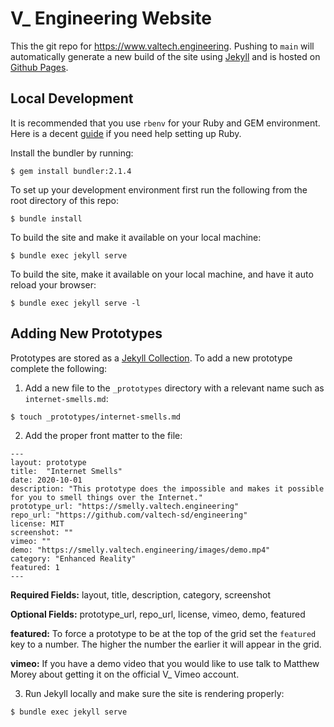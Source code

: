# V_ Engineering Website

This the git repo for https://www.valtech.engineering. Pushing to `main` will automatically generate a new build of the site using [Jekyll](https://jekyllrb.com) and is hosted on [Github Pages](https://pages.github.com). 

## Local Development

It is recommended that you use `rbenv` for your Ruby and GEM  environment. Here is a decent [guide](https://jekyllrb.com/docs/installation/) if you need help setting up Ruby.

Install the bundler by running:

```
$ gem install bundler:2.1.4
```

To set up your development environment first run the following from the root directory of this repo:

```
$ bundle install
```

To build the site and make it available on your local machine:

```
$ bundle exec jekyll serve
```

To build the site, make it available on your local machine, and have it auto reload your browser:

```
$ bundle exec jekyll serve -l
```

## Adding New Prototypes

Prototypes are stored as a [Jekyll Collection](https://jekyllrb.com/docs/collections/). To add a new prototype complete the following:

1) Add a new file to the `_prototypes` directory with a relevant name such as `internet-smells.md`:

```
$ touch _prototypes/internet-smells.md
```

2) Add the proper front matter to the file:

```
---
layout: prototype
title:  "Internet Smells"
date: 2020-10-01
description: "This prototype does the impossible and makes it possible for you to smell things over the Internet."
prototype_url: "https://smelly.valtech.engineering"
repo_url: "https://github.com/valtech-sd/engineering"
license: MIT
screenshot: ""
vimeo: ""
demo: "https://smelly.valtech.engineering/images/demo.mp4"
category: "Enhanced Reality"
featured: 1
---
```

**Required Fields:** layout, title, description, category, screenshot

**Optional Fields:** prototype_url, repo_url, license, vimeo, demo, featured

**featured:** To force a prototype to be at the top of the grid set the `featured` key to a number. The higher the number the earlier it will appear in the grid.

**vimeo:** If you have a demo video that you would like to use talk to Matthew Morey about getting it on the official V_ Vimeo account.

3) Run Jekyll locally and make sure the site is rendering properly:

```
$ bundle exec jekyll serve
```
